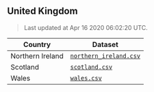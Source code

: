 ## United Kingdom

> Last updated at Apr 16 2020 06:02:20 UTC.


| Country | Dataset |
| ------ | ------- |
| Northern Ireland | [`northern_ireland.csv`](northern_ireland.csv) |
| Scotland | [`scotland.csv`](scotland.csv) |
| Wales | [`wales.csv`](wales.csv) |

